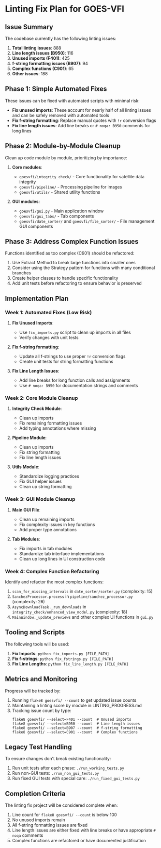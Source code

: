 # Linting Fix Plan for GOES-VFI

## Issue Summary

The codebase currently has the following linting issues:

1. **Total linting issues**: 888
2. **Line length issues (B950)**: 116
3. **Unused imports (F401)**: 425 
4. **f-string formatting issues (B907)**: 94
5. **Complex functions (C901)**: 65
6. **Other issues**: 188

## Phase 1: Simple Automated Fixes

These issues can be fixed with automated scripts with minimal risk:

- **Fix unused imports**: These account for nearly half of all linting issues and can be safely removed with automated tools
- **Fix f-string formatting**: Replace manual quotes with `!r` conversion flags
- **Fix line length issues**: Add line breaks or `# noqa: B950` comments for long lines

## Phase 2: Module-by-Module Cleanup

Clean up code module by module, prioritizing by importance:

1. **Core modules**:
   - `goesvfi/integrity_check/` - Core functionality for satellite data integrity 
   - `goesvfi/pipeline/` - Processing pipeline for images
   - `goesvfi/utils/` - Shared utility functions

2. **GUI modules**:
   - `goesvfi/gui.py` - Main application window
   - `goesvfi/gui_tabs/` - Tab components
   - `goesvfi/date_sorter/` and `goesvfi/file_sorter/` - File management GUI components

## Phase 3: Address Complex Function Issues

Functions identified as too complex (C901) should be refactored:

1. Use Extract Method to break large functions into smaller ones
2. Consider using the Strategy pattern for functions with many conditional branches
3. Create helper classes to handle specific functionality
4. Add unit tests before refactoring to ensure behavior is preserved

## Implementation Plan

### Week 1: Automated Fixes (Low Risk)

1. **Fix Unused Imports**:
   - Use `fix_imports.py` script to clean up imports in all files
   - Verify changes with unit tests

2. **Fix f-string formatting**:
   - Update all f-strings to use proper `!r` conversion flags
   - Create unit tests for string formatting functions

3. **Fix Line Length Issues**:
   - Add line breaks for long function calls and assignments
   - Use `# noqa: B950` for documentation strings and comments

### Week 2: Core Module Cleanup

1. **Integrity Check Module**:
   - Clean up imports
   - Fix remaining formatting issues
   - Add typing annotations where missing

2. **Pipeline Module**:
   - Clean up imports
   - Fix string formatting
   - Fix line length issues 

3. **Utils Module**:
   - Standardize logging practices
   - Fix GUI helper issues
   - Clean up string formatting

### Week 3: GUI Module Cleanup

1. **Main GUI File**:
   - Clean up remaining imports
   - Fix complexity issues in key functions
   - Add proper type annotations

2. **Tab Modules**:
   - Fix imports in tab modules
   - Standardize tab interface implementations 
   - Clean up long lines in UI construction code

### Week 4: Complex Function Refactoring

Identify and refactor the most complex functions:

1. `scan_for_missing_intervals` in `date_sorter/sorter.py` (complexity: 15)
2. `SanchezProcessor.process` in `pipeline/sanchez_processor.py` (complexity: 26)
3. `AsyncDownloadTask._run_downloads` in `integrity_check/enhanced_view_model.py` (complexity: 18)
4. `MainWindow._update_previews` and other complex UI functions in `gui.py`

## Tooling and Scripts

The following tools will be used:

1. **Fix Imports**: `python fix_imports.py [FILE_PATH]`
2. **Fix f-strings**: `python fix_fstrings.py [FILE_PATH]` 
3. **Fix Line Lengths**: `python fix_line_length.py [FILE_PATH]`

## Metrics and Monitoring

Progress will be tracked by:

1. Running `flake8 goesvfi/ --count` to get updated issue counts
2. Maintaining a linting score by module in LINTING_PROGRESS.md
3. Tracking issue count by type:
   ```
   flake8 goesvfi/ --select=F401 --count  # Unused imports
   flake8 goesvfi/ --select=B950 --count  # Line length issues
   flake8 goesvfi/ --select=B907 --count  # f-string formatting
   flake8 goesvfi/ --select=C901 --count  # Complex functions
   ```

## Legacy Test Handling

To ensure changes don't break existing functionality:

1. Run unit tests after each phase: `./run_working_tests.py`
2. Run non-GUI tests: `./run_non_gui_tests.py`
3. Run fixed GUI tests with special care: `./run_fixed_gui_tests.py`

## Completion Criteria

The linting fix project will be considered complete when:

1. Line count for `flake8 goesvfi/ --count` is below 100
2. No unused imports remain
3. All f-string formatting issues are fixed
4. Line length issues are either fixed with line breaks or have appropriate `# noqa` comments
5. Complex functions are refactored or have documented justification